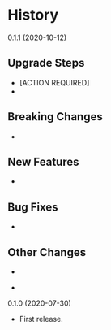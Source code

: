 # History


0.1.1 (2020-10-12)

## Upgrade Steps
* [ACTION REQUIRED]
*

## Breaking Changes
* 

## New Features
* 

## Bug Fixes
* 

## Other Changes
* 
-

0.1.0 (2020-07-30)

* First release.
